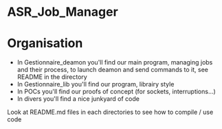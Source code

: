 # ASR_Job_Manager

# Organisation
* In Gestionnaire_deamon you'll find our main program, managing jobs and their process, to launch deamon and send commands to it, see README in the directory
* In Gestionnaire_lib you'll find our program, librairy style
* In POCs you'll find our proofs of concept (for sockets, interruptions...)
* In divers you'll find a nice junkyard of code 

Look at README.md files in each directories to see how to compile / use code
